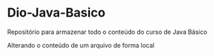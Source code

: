 # Dio-Java-Basico
Repositório para armazenar todo o conteúdo do curso de Java Básico 

Alterando o conteúdo de um arquivo de forma local